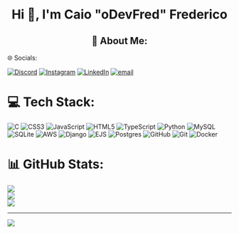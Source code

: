 <h1 align="center">Hi 👋, I'm Caio "oDevFred" Frederico</h1>

<h2 align="center">💫 About Me:</h2>

<p align="center>🚀 Developer in Training | Studying Analysis and Systems Development at UNICESUMAR</p>

I'm a curious person, always seeking knowledge, with a special focus on Full-Stack.

In my free time, I enjoy playing single-player games and spending time with my girlfriend ❤️.

Let's build something awesome together!


## 🌐 Socials:
[![Discord](https://img.shields.io/badge/Discord-%237289DA.svg?logo=discord&logoColor=white)](https://discord.gg/https://discord.gg/qUJ7ZdJhqw) [![Instagram](https://img.shields.io/badge/Instagram-%23E4405F.svg?logo=Instagram&logoColor=white)](https://instagram.com/odevfred) [![LinkedIn](https://img.shields.io/badge/LinkedIn-%230077B5.svg?logo=linkedin&logoColor=white)](https://www.linkedin.com/in/caio-eduardo-ferreira-frederico-56ab67349/) [![email](https://img.shields.io/badge/Email-D14836?logo=gmail&logoColor=white)](mailto:caio.frederico2001@outlook.com) 

# 💻 Tech Stack:
![C](https://img.shields.io/badge/c-%2300599C.svg?style=for-the-badge&logo=c&logoColor=white) ![CSS3](https://img.shields.io/badge/css3-%231572B6.svg?style=for-the-badge&logo=css3&logoColor=white) ![JavaScript](https://img.shields.io/badge/javascript-%23323330.svg?style=for-the-badge&logo=javascript&logoColor=%23F7DF1E) ![HTML5](https://img.shields.io/badge/html5-%23E34F26.svg?style=for-the-badge&logo=html5&logoColor=white) ![TypeScript](https://img.shields.io/badge/typescript-%23007ACC.svg?style=for-the-badge&logo=typescript&logoColor=white) ![Python](https://img.shields.io/badge/python-3670A0?style=for-the-badge&logo=python&logoColor=ffdd54) ![MySQL](https://img.shields.io/badge/mysql-4479A1.svg?style=for-the-badge&logo=mysql&logoColor=white) ![SQLite](https://img.shields.io/badge/sqlite-%2307405e.svg?style=for-the-badge&logo=sqlite&logoColor=white) ![AWS](https://img.shields.io/badge/AWS-%23FF9900.svg?style=for-the-badge&logo=amazon-aws&logoColor=white) ![Django](https://img.shields.io/badge/django-%23092E20.svg?style=for-the-badge&logo=django&logoColor=white) ![EJS](https://img.shields.io/badge/ejs-%23B4CA65.svg?style=for-the-badge&logo=ejs&logoColor=black) ![Postgres](https://img.shields.io/badge/postgres-%23316192.svg?style=for-the-badge&logo=postgresql&logoColor=white) ![GitHub](https://img.shields.io/badge/github-%23121011.svg?style=for-the-badge&logo=github&logoColor=white) ![Git](https://img.shields.io/badge/git-%23F05033.svg?style=for-the-badge&logo=git&logoColor=white) ![Docker](https://img.shields.io/badge/docker-%230db7ed.svg?style=for-the-badge&logo=docker&logoColor=white)
# 📊 GitHub Stats:
![](https://github-readme-stats.vercel.app/api?username=oDevFred&theme=dark&hide_border=true&include_all_commits=true&count_private=false)<br/>
![](https://nirzak-streak-stats.vercel.app/?user=oDevFred&theme=dark&hide_border=true)<br/>
![](https://github-readme-stats.vercel.app/api/top-langs/?username=oDevFred&theme=dark&hide_border=true&include_all_commits=true&count_private=false&layout=compact)

---
[![](https://visitcount.itsvg.in/api?id=oDevFred&icon=0&color=0)](https://visitcount.itsvg.in)

<!-- Proudly created with GPRM ( https://gprm.itsvg.in ) -->
